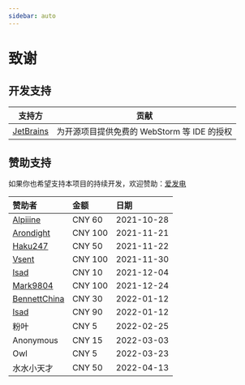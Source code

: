 ```yaml
---
sidebar: auto
---
```


# 致谢

## 开发支持
|                          支持方                           | 贡献                            |
|:------------------------------------------------------:|-------------------------------|
| [JetBrains](https://www.jetbrains.com?from=Adachi-BOT) | 为开源项目提供免费的 WebStorm 等 IDE 的授权 |

## 赞助支持

如果你也希望支持本项目的持续开发，欢迎赞助：[爱发电](https://afdian.net/@SilveryStar)

| 赞助者                                             | 金额      | 日期         |
|:------------------------------------------------|:--------|:-----------|
| [Alpiiine](https://github.com/Alpiiine)         | CNY 60  | 2021-10-28 |
| [Arondight](https://github.com/Arondight)       | CNY 100 | 2021-11-21 |
| [Haku247](https://github.com/Haku247)           | CNY 50  | 2021-11-22 |
| [Vsent](https://github.com/VsentCN)             | CNY 100 | 2021-11-30 |
| [Isad](https://github.com/isad-name)            | CNY 10  | 2021-12-04 |
| [Mark9804](https://github.com/Mark9804)         | CNY 100 | 2021-12-24 |
| [BennettChina](https://github.com/BennettChina) | CNY 30  | 2022-01-12 |
| [Isad](https://github.com/isad-name)            | CNY 90  | 2022-01-12 |
| 粉叶                                              | CNY 5   | 2022-02-25 |
| Anonymous                                       | CNY 15  | 2022-03-03 |
| Owl                                             | CNY 5   | 2022-03-23 |
| 水水小天才                                           | CNY 50  | 2022-04-13 |
